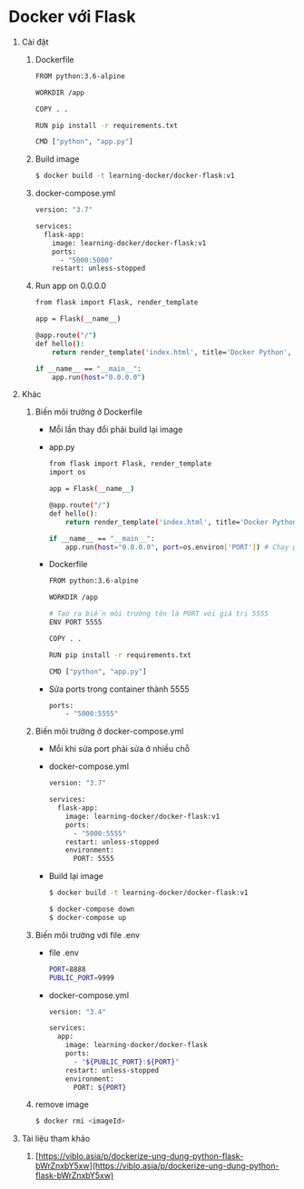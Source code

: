 # Docker với Flask

1. Cài đặt
    1. Dockerfile
        
        ```bash
        FROM python:3.6-alpine
        
        WORKDIR /app
        
        COPY . .
        
        RUN pip install -r requirements.txt
        
        CMD ["python", "app.py"]
        ```
        
    2. Build image
        
        ```bash
        $ docker build -t learning-docker/docker-flask:v1
        ```
        
    3. docker-compose.yml
        
        ```bash
        version: "3.7"
        
        services:
          flask-app:
            image: learning-docker/docker-flask:v1
            ports:
              - "5000:5000"
            restart: unless-stopped
        ```
        
    4. Run app on 0.0.0.0
        
        ```bash
        from flask import Flask, render_template
        
        app = Flask(__name__)
        
        @app.route("/")
        def hello():
            return render_template('index.html', title='Docker Python', name='James')
        
        if __name__ == "__main__":
            app.run(host="0.0.0.0")
        ```
        
2. Khác
    1. Biến môi trường ở Dockerfile
        - Mỗi lần thay đổi phải build lại image
        - app.py
            
            ```bash
            from flask import Flask, render_template
            import os
            
            app = Flask(__name__)
            
            @app.route("/")
            def hello():
                return render_template('index.html', title='Docker Python', name='James')
            
            if __name__ == "__main__":
                app.run(host="0.0.0.0", port=os.environ['PORT']) # Chạy project ở PORT nhận vào từ biến môi trường
            ```
            
        - Dockerfile
            
            ```bash
            FROM python:3.6-alpine
            
            WORKDIR /app
            
            # Tạo ra biến môi trường tên là PORT với giá trị 5555
            ENV PORT 5555
            
            COPY . .
            
            RUN pip install -r requirements.txt
            
            CMD ["python", "app.py"]
            ```
            
        - Sửa ports trong container thành 5555
            
            ```bash
            ports:
            	- "5000:5555"
            ```
            
    2. Biến môi trường ở docker-compose.yml
        - Mỗi khi sửa port phải sửa ở nhiều chỗ
        - docker-compose.yml
            
            ```bash
            version: "3.7"
            
            services:
              flask-app:
                image: learning-docker/docker-flask:v1
                ports:
                  - "5000:5555"
                restart: unless-stopped
                environment:
                  PORT: 5555
            ```
            
        - Build lại image
            
            ```bash
            $ docker build -t learning-docker/docker-flask:v1
            
            $ docker-compose down
            $ docker-compose up
            ```
            
    3. Biến môi trường với file .env
        - file .env
            
            ```bash
            PORT=8888
            PUBLIC_PORT=9999
            ```
            
        - docker-compose.yml
            
            ```bash
            version: "3.4"
            
            services:
              app:
                image: learning-docker/docker-flask
                ports:
                  - "${PUBLIC_PORT}:${PORT}"
                restart: unless-stopped
                environment:
                  PORT: ${PORT}
            ```
            
    4. remove image
        
        ```bash
        $ docker rmi <imageId>
        ```
        
3. Tài liệu tham khảo
    1. [https://viblo.asia/p/dockerize-ung-dung-python-flask-bWrZnxbY5xw](https://viblo.asia/p/dockerize-ung-dung-python-flask-bWrZnxbY5xw)
